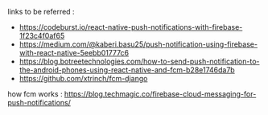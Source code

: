 links to be referred : 
-   https://codeburst.io/react-native-push-notifications-with-firebase-1f23c4f0af65
- https://medium.com/@kaberi.basu25/push-notification-using-firebase-with-react-native-5eebb01777c6
- https://blog.botreetechnologies.com/how-to-send-push-notification-to-the-android-phones-using-react-native-and-fcm-b28e1746da7b
- https://github.com/xtrinch/fcm-django 

how fcm works : https://blog.techmagic.co/firebase-cloud-messaging-for-push-notifications/


